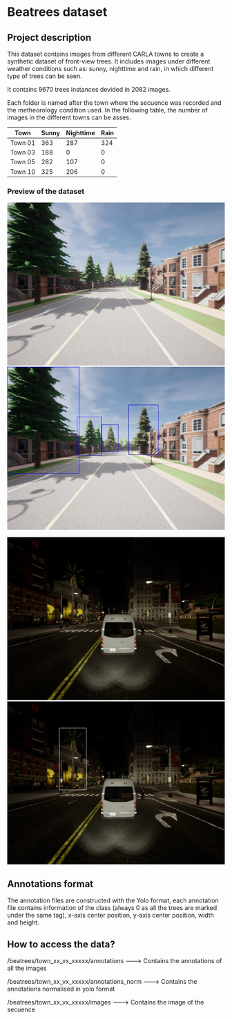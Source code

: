 # Beatrees dataset

## Project description
This dataset contains images from different CARLA towns to create a synthetic dataset of front-view trees. It includes images under different weather conditions such as: sunny, nighttime and rain, in which different type of trees can be seen.

It contains 9670 trees instances devided in 2082 images.

Each folder is named after the town where the secuence was recorded and the metheorology condition used. In the following table, the number of images in the different towns can be asses.


<div align="center">

<table>
  <thead>
    <tr>
      <th>Town</th>
      <th>Sunny</th>
      <th>Nighttime</th>
      <th>Rain</th>
    </tr>
  </thead>
  <tbody>
    <tr>
      <td>Town 01</td>
      <td>363</td>
      <td>287</td>
      <td>324</td>
    </tr>
    <tr>
      <td>Town 03</td>
      <td>188</td>
      <td>0</td>
      <td>0</td>
    </tr>
    <tr>
      <td>Town 05</td>
      <td>282</td>
      <td>107</td>
      <td>0</td>
    </tr>
    <tr>
      <td>Town 10</td>
      <td>325</td>
      <td>206</td>
      <td>0</td>
    </tr>
  </tbody>
</table>

</div>



### Preview of the dataset

![Alt text](example_images/image_1.jpg)
![Alt text](example_images/image_1_bb.jpg)

![Alt text](example_images/image_2.jpg)
![Alt text](example_images/image_2_bb.jpg)

## Annotations format
The annotation files are constructed with the Yolo format, each annotation file contains information of the class (always 0 as all the trees are marked under the same tag), x-axis center position, y-axis center position, width and height. 

## How to access the data?
/beatrees/town_xx_vx_xxxxx/annotations ---> Contains the annotations of all the images

/beatrees/town_xx_vx_xxxxx/annotations_norm ---> Contains the annotations normalised in yolo format

/beatrees/town_xx_vx_xxxxx/images ---> Contains the image of the secuence
